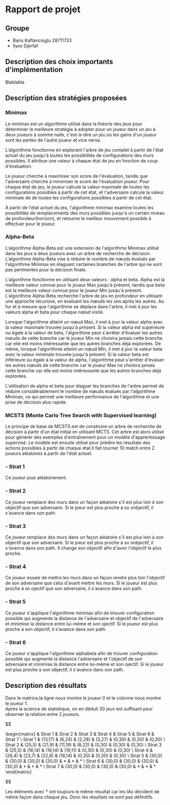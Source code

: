 
# Rapport de projet

## Groupe
* Baris Kaftancioglu 28711733
* Ilyes Djerfaf 

## Description des choix importants d'implémentation

Blablabla

## Description des stratégies proposées

### Minimax

Le minimax est un algorithme utilisé dans la théorie des jeux pour déterminer la meilleure stratégie à adopter pour un joueur dans un jeu à deux joueurs à somme nulle, c'est-à-dire un jeu où les gains d'un joueur sont les pertes de l'autre joueur et vice versa.

L'algorithme fonctionne en explorant l'arbre de jeu complet à partir de l'état actuel du jeu jusqu'à toutes les possibilités de configurations des murs possibles. Il attribue une valeur à chaque état de jeu en fonction de coup d'évaluation.

Le joueur cherche à maximiser son score de l'évaluation, tandis que l'adversaire cherche à minimiser le score de l'évaluation joueur. Pour chaque état de jeu, le joueur  calcule la valeur maximale de toutes les configurations possibles à partir de cet état, et l'adversaire calcule la valeur minimale de de toutes les configurations possibles à partir de cet état.

À partir de l'état actuel du jeu, l'algorithme minimax examine toutes les possibilités de remplacements des murs possibles jusqu'à un certain niveau de profondeur(horizon), et retourne le meilleur mouvement possible à effectuer pour le joueur.

### Alpha-Beta

L'algorithme Alpha-Beta est une extension de l'algorithme Minimax utilisé dans les jeux à deux joueurs avec un arbre de recherche de décision. L'algorithme Alpha-Beta vise à réduire le nombre de nœuds évalués par l'algorithme Minimax en élaguant certaines branches de l'arbre qui ne sont pas pertinentes pour la décision finale.

L'algorithme fonctionne en utilisant deux valeurs : alpha et beta. Alpha est la meilleure valeur connue pour le joueur Max jusqu'à présent, tandis que beta est la meilleure valeur connue pour le joueur Min jusqu'à présent. L'algorithme Alpha-Beta recherche l'arbre de jeu en profondeur en utilisant une approche récursive, en évaluant les nœuds les uns après les autres. Au fur et à mesure que l'algorithme se déplace dans l'arbre, il met à jour les valeurs alpha et beta pour chaque nœud visité.

Lorsque l'algorithme atteint un nœud Max, il met à jour la valeur alpha avec la valeur maximale trouvée jusqu'à présent. Si la valeur alpha est supérieure ou égale à la valeur de beta, l'algorithme peut s'arrêter d'évaluer les autres nœuds de cette branche car le joueur Min ne choisira jamais cette branche car elle est moins intéressante que les autres branches déjà explorées. De même, lorsque l'algorithme atteint un nœud Min, il met à jour la valeur beta avec la valeur minimale trouvée jusqu'à présent. Si la valeur beta est inférieure ou égale à la valeur de alpha, l'algorithme peut s'arrêter d'évaluer les autres nœuds de cette branche car le joueur Max ne choisira jamais cette branche car elle est moins intéressante que les autres branches déjà explorées.

L'utilisation de alpha et beta pour élaguer les branches de l'arbre permet de réduire considérablement le nombre de nœuds évalués par l'algorithme Minimax, ce qui permet une meilleure performance de l'algorithme et une prise de décision plus rapide.


### MCSTS (Monte Carlo Tree Search with Supervised learning)

Le principe de base de MCSTS est de construire un arbre de recherche de décision à partir d'un état initial en utilisant MCTS. Cet arbre est alors utilisé pour générer des exemples d'entraînement pour un modèle d'apprentissage supervisé. Le modèle est ensuite utilisé pour prédire les résultats des actions possibles à partir de chaque état.Il fait tourner 10 match entre 2 joueurs aléatoires à partir de l'état actuel.

### - Strat 1

Ce joueur joue aléatoirement.

### - Strat 2

Ce joueur remplace des murs dans un façon aléatoire s'il est plus loin à son objectif que son adversaire.
Si le joeur est plus proche à so onbjectif, il s'avance dans son path.

### - Strat 3

Ce joueur remplace des murs dans un façon aléatoire s'il est plus loin à son objectif que son adversaire.
Si le joeur est plus proche à so onbjectif, il s'avance dans son path.
Il change son objectif afin d'avoir l'objectif le plus proche.

### - Strat 4
Ce joueur essaie de mettre les murs dans un façon rendre plus loin l'objectif de son adversaire que celui d'avant mettre les murs.
Si le joueur est plus proche à sn ojectif que son adversaire, il s'avance dans son path.

### - Strat 5
Ce joueur s'applique l'algorithme minimax afin de trouver configuration possible qui augmente la distance de l'adversaire et  objectif de l'adversaire et minimise la distance entre lui-même et son ojectif.
Si le joueur est plus proche à son objectif, il s'avance dans son path.

### - Strat 6
Ce joueur s'applique l'algorithme alphabeta afin de trouver configuration possible qui augmente la distance l'adversaire et l'objectif de son adversaire et minimise la distance entre lui-même et son ojectif.
Si le joueur est plus proche à son objectif, il s'avance dans son path.


## Description des résultats
Dans le matrice,la ligne nous montre le joueur 0 et le colonne nous montre le joueur 1. \
Après la science de statistique, on en déduit 30 jeux est suffisant pour observer la relation entre 2 joueurs.



$$

\begin{matrix}
  & Strat 1 & Strat 2 & Strat 3 & Strat 4 & Strat 5 & Strat 6 & Strat 7 \\ 
  Strat 1 & (13,17) & (6,24) & (2,28) & (3,27) & (0,30) & (0,30) & (0,30)  \\ 
  Strat 2 & (25,5) & (21,9) & (11,19) & (8,22) & (0,30) & (0,30) & (0,30) \\
  Strat 3 & (25,5) & (16,14) & (16,14) & (19,11) & (0,30) & (0,30) & (0,30) \\
  Strat 4 & (26,4) &  (23,7) & (22,8) & (16,14) & (0,30) & (0,30) & (0,30)  \\
  Strat 5 & (30,0) & (30,0) & (30,0) & (30,0) & * & * & * \\
  Strat 6 & (30,0) & (30,0) & (30,0) & (30,0) & * & * & * \\
  Strat 7 & (30,0) & (30,0) & (30,0) & (30,0) & * & * & * 
\end{matrix}

$$



Les éléments avec *  ont toujours le même résultat car les IAs décident de même façon dans chaque jeu.
Donc les résultats ne sont pas définitifs.